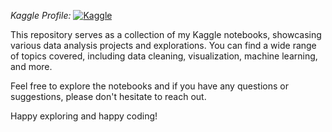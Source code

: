 *Kaggle Profile:* <a href="https://www.kaggle.com/adityaramachandran27" target="_blank" rel="noreferrer"><img src="https://img.shields.io/badge/-Kaggle-20BEFF?logo=kaggle&logoColor=white&style=for-the-badge" alt="Kaggle" /></a>

This repository serves as a collection of my Kaggle notebooks, showcasing various data analysis projects and explorations. You can find a wide range of topics covered, including data cleaning, visualization, machine learning, and more.

Feel free to explore the notebooks and if you have any questions or suggestions, please don't hesitate to reach out.

Happy exploring and happy coding!
